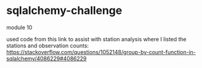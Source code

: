 # sqlalchemy-challenge
module 10

used code from this link to assist with station analysis where I listed the stations and observation counts:
https://stackoverflow.com/questions/1052148/group-by-count-function-in-sqlalchemy/4086229#4086229